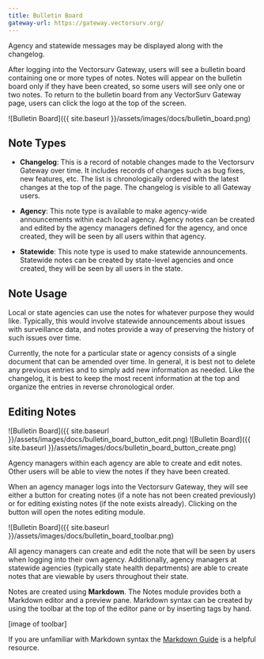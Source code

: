 ```yaml
---
title: Bulletin Board
gateway-url: https://gateway.vectorsurv.org/
---
```


Agency and statewide messages may be displayed along with the changelog.

After logging into the Vectorsurv Gateway, users will see a bulletin board containing one or more types of notes. Notes will appear on the bulletin board only if they have been created, so some users will see only one or two notes. To return to the bulletin board from any VectorSurv Gateway page, users can click the logo at the top of the screen.

![Bulletin Board]({{ site.baseurl }}/assets/images/docs/bulletin_board.png)

## Note Types

- **Changelog**: This is a record of notable changes made to the Vectorsurv Gateway over time. It includes records of changes such as bug fixes, new features, etc. The list is chronologically ordered with the latest changes at the top of the page. The changelog is visible to all Gateway users.

- **Agency**: This note type is available to make agency-wide announcements within each local agency. Agency notes can be created and edited by the agency managers defined for the agency, and once created, they will be seen by all users within that agency.

- **Statewide**: This note type is used to make statewide announcements. Statewide notes can be created by state-level agencies and once created, they will be seen by all users in the state.

## Note Usage

Local or state agencies can use the notes for whatever purpose they would like. Typically, this would involve statewide announcements about issues with surveillance data, and notes provide a way of preserving the history of such issues over time.

Currently, the note for a particular state or agency consists of a single document that can be amended over time. In general, it is best not to delete any previous entries and to simply add new information as needed. Like the changelog, it is best to keep the most recent information at the top and organize the entries in reverse chronological order.

## Editing Notes

![Bulletin Board]({{ site.baseurl }}/assets/images/docs/bulletin_board_button_edit.png) ![Bulletin Board]({{ site.baseurl }}/assets/images/docs/bulletin_board_button_create.png)

Agency managers within each agency are able to create and edit notes. Other users will be able to view the notes if they have been created.

When an agency manager logs into the Vectorsurv Gateway, they will see either a button for creating notes (if a note has not been created previously) or for editing existing notes (if the note exists already). Clicking on the button will open the notes editing module.

![Bulletin Board]({{ site.baseurl }}/assets/images/docs/bulletin_board_toolbar.png)

All agency managers can create and edit the note that will be seen by users when logging into their own agency. Additionally, agency managers at statewide agencies (typically state health departments) are able to create notes that are viewable by users throughout their state.

Notes are created using **Markdown**. The Notes module provides both a Markdown editor and a preview pane. Markdown syntax can be created by using the toolbar at the top of the editor pane or by inserting tags by hand.

[image of toolbar]

If you are unfamiliar with Markdown syntax the [Markdown Guide](https://www.markdownguide.org/basic-syntax/ "A free and open-source reference guide that explains how to use Markdown") is a helpful resource.
